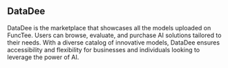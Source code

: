 ## DataDee

DataDee is the marketplace that showcases all the models uploaded on FuncTee. Users can browse, evaluate, and purchase AI solutions tailored to their needs. With a diverse catalog of innovative models, DataDee ensures accessibility and flexibility for businesses and individuals looking to leverage the power of AI.

